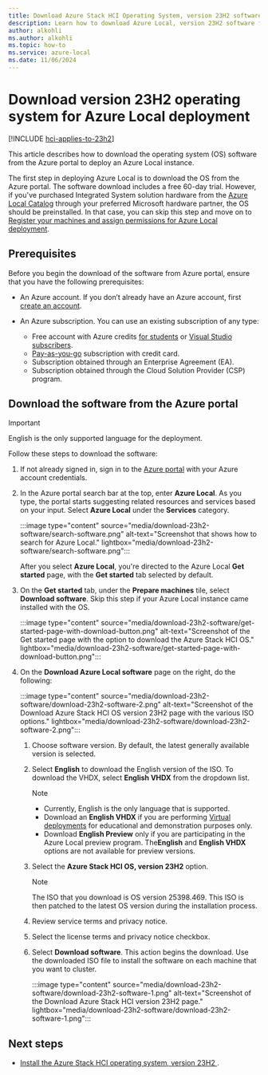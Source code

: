 ```yaml
---
title: Download Azure Stack HCI Operating System, version 23H2 software for Azure Local deployment
description: Learn how to download Azure Local, version 23H2 software from the Azure portal to deploy an Azure Local instance.
author: alkohli
ms.author: alkohli
ms.topic: how-to
ms.service: azure-local
ms.date: 11/06/2024
---
```


# Download version 23H2 operating system for Azure Local deployment

[!INCLUDE [hci-applies-to-23h2](../includes/hci-applies-to-23h2.md)]

This article describes how to download the operating system (OS) software from the Azure portal to deploy an Azure Local instance.

The first step in deploying Azure Local is to download the OS from the Azure portal. The software download includes a free 60-day trial. However, if you've purchased Integrated System solution hardware from the [Azure Local Catalog](https://aka.ms/AzureStackHCICatalog) through your preferred Microsoft hardware partner, the OS should be preinstalled. In that case, you can skip this step and move on to [Register your machines and assign permissions for Azure Local deployment](./deployment-arc-register-server-permissions.md).

## Prerequisites

Before you begin the download of the software from Azure portal, ensure that you have the following prerequisites:

- An Azure account. If you don’t already have an Azure account, first [create an account](https://azure.microsoft.com/free/).
- An Azure subscription. You can use an existing subscription of any type:

   - Free account with Azure credits [for students](https://azure.microsoft.com/free/students/) or [Visual Studio subscribers](https://azure.microsoft.com/pricing/member-offers/credit-for-visual-studio-subscribers/).
   - [Pay-as-you-go](https://azure.microsoft.com/pricing/purchase-options/pay-as-you-go/) subscription with credit card.
   - Subscription obtained through an Enterprise Agreement (EA).
   - Subscription obtained through the Cloud Solution Provider (CSP) program.

## Download the software from the Azure portal

> [!IMPORTANT]
> English is the only supported language for the deployment.

Follow these steps to download the software:

1. If not already signed in, sign in to the [Azure portal](https://portal.azure.com/) with your Azure account credentials.
1. In the Azure portal search bar at the top, enter **Azure Local**. As you type, the portal starts suggesting related resources and services based on your input. Select **Azure Local** under the **Services** category.

    :::image type="content" source="media/download-23h2-software/search-software.png" alt-text="Screenshot that shows how to search for Azure Local." lightbox="media/download-23h2-software/search-software.png":::

    After you select **Azure Local**, you're directed to the Azure Local **Get started** page, with the **Get started** tab selected by default.

1. On the **Get started** tab, under the **Prepare machines** tile, select **Download software**. Skip this step if your Azure Local instance came installed with the OS.

    :::image type="content" source="media/download-23h2-software/get-started-page-with-download-button.png" alt-text="Screenshot of the Get started page with the option to download the Azure Stack HCI OS." lightbox="media/download-23h2-software/get-started-page-with-download-button.png":::
    
1. On the **Download Azure Local software** page on the right, do the following:

    :::image type="content" source="media/download-23h2-software/download-23h2-software-2.png" alt-text="Screenshot of the Download Azure Stack HCI OS version 23H2 page with the various ISO options." lightbox="media/download-23h2-software/download-23h2-software-2.png":::

    1. Choose software version. By default, the latest generally available version is selected.
    1. Select **English** to download the English version of the ISO. To download the VHDX, select **English VHDX** from the dropdown list.
        > [!NOTE]
        > - Currently, English is the only language that is supported.
        > - Download an **English VHDX** if you are performing [Virtual deployments](./deployment-virtual.md) for educational and demonstration purposes only.
        > - Download **English Preview** only if you are participating in the Azure Local preview program. The**English** and **English VHDX** options are not available for preview versions.

    1. Select the **Azure Stack HCI OS, version 23H2** option.
        > [!NOTE]
        > The ISO that you download is OS version 25398.469. This ISO is then patched to the latest OS version during the installation process.
    1. Review service terms and privacy notice.
    1. Select the license terms and privacy notice checkbox.
    1. Select **Download software**. This action begins the download. Use the downloaded ISO file to install the software on each machine that you want to cluster.

        :::image type="content" source="media/download-23h2-software/download-23h2-software-1.png" alt-text="Screenshot of the Download Azure Stack HCI version 23H2 page." lightbox="media/download-23h2-software/download-23h2-software-1.png":::

## Next steps

- [Install the Azure Stack HCI operating system, version 23H2 ](./deployment-install-os.md).

